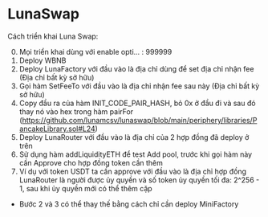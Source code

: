 # LunaSwap
Cách triển khai Luna Swap: 

0. Mọi triển khai dùng với enable opti... : 999999
1. Deploy WBNB
2. Deploy LunaFactory với đầu vào là địa chỉ dùng để set địa chỉ nhận fee (Địa chỉ bất kỳ sở hữu)
3. Gọi hàm SetFeeTo với đầu vào là địa chỉ nhận fee sau này (Địa chỉ bất kỳ sở hữu)
4. Copy đầu ra của hàm INIT_CODE_PAIR_HASH, bỏ 0x ở đầu đi và sau đó thay nó vào hex trong hàm pairFor (https://github.com/lunamcsv/lunaswap/blob/main/periphery/libraries/PancakeLibrary.sol#L24)
5. Deploy LunaRouter với đầu vào là địa chỉ của 2 hợp đồng đã deploy ở trên
6. Sử dụng hàm addLiquidityETH để test Add pool, trước khi gọi hàm này cần Approve cho hợp đồng token cần thêm
7. Ví dụ với token USDT ta cần approve với đầu vào là địa chỉ hợp đồng LunaRouter là người được ủy quyền và số token ủy quyền tối đa: 2^256 - 1, sau khi ủy quyền mới có thể thêm cặp

* Bước 2 và 3 có thể thay thế bằng cách chỉ cần deploy MiniFactory